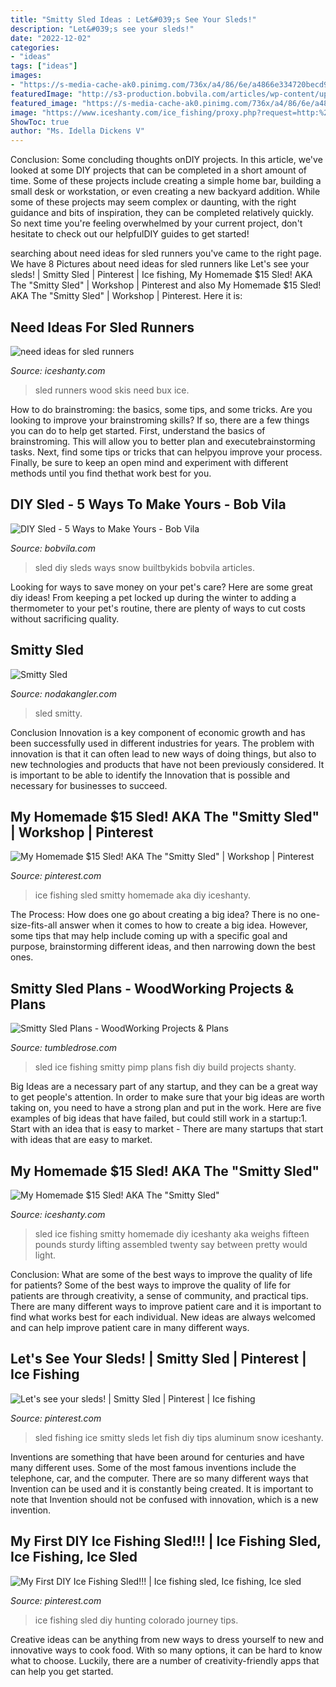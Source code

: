 ```yaml
---
title: "Smitty Sled Ideas : Let&#039;s See Your Sleds!"
description: "Let&#039;s see your sleds!"
date: "2022-12-02"
categories:
- "ideas"
tags: ["ideas"]
images:
- "https://s-media-cache-ak0.pinimg.com/736x/a4/86/6e/a4866e334720becd95f2d806632c6250.jpg"
featuredImage: "http://s3-production.bobvila.com/articles/wp-content/uploads/2014/12/sleds.jpg"
featured_image: "https://s-media-cache-ak0.pinimg.com/736x/a4/86/6e/a4866e334720becd95f2d806632c6250.jpg"
image: "https://www.iceshanty.com/ice_fishing/proxy.php?request=http:%2F%2Fi184.photobucket.com%2Falbums%2Fx249%2FPrairiegoat%2FIMG_0753.jpg&amp;hash=610f89bbb90c87811f882b4a0903d480"
ShowToc: true
author: "Ms. Idella Dickens V"
---
```



Conclusion: Some concluding thoughts onDIY projects.
In this article, we've looked at some DIY projects that can be completed in a short amount of time. Some of these projects include creating a simple home bar, building a small desk or workstation, or even creating a new backyard addition. While some of these projects may seem complex or daunting, with the right guidance and bits of inspiration, they can be completed relatively quickly. So next time you're feeling overwhelmed by your current project, don't hesitate to check out our helpfulDIY guides to get started!

	

		
searching about need ideas for sled runners you've came to the right page. We have 8 Pictures about need ideas for sled runners like Let&#039;s see your sleds! | Smitty Sled | Pinterest | Ice fishing, My Homemade $15 Sled! AKA The &quot;Smitty Sled&quot; | Workshop | Pinterest and also My Homemade $15 Sled! AKA The &quot;Smitty Sled&quot; | Workshop | Pinterest. Here it is:
		
    
## Need Ideas For Sled Runners

<img loading=lazy src="http://i261.photobucket.com/albums/ii53/therealJT_photo/sled001.jpg" onerror="this.onerror=null;this.src='https://tse4.mm.bing.net/th?id=OIP.Xk1n_yMPulbyJzZqcjKx9gHaFj&amp;pid=15.1';" alt="need ideas for sled runners">

_Source: iceshanty.com_

>sled runners wood skis need bux ice. 

	

How to do brainstroming: the basics, some tips, and some tricks.
Are you looking to improve your brainstroming skills? If so, there are a few things you can do to help get started. First, understand the basics of brainstroming. This will allow you to better plan and executebrainstorming tasks. Next, find some tips or tricks that can helpyou improve your process. Finally, be sure to keep an open mind and experiment with different methods until you find thethat work best for you.

    
## DIY Sled - 5 Ways To Make Yours - Bob Vila

<img loading=lazy src="http://s3-production.bobvila.com/articles/wp-content/uploads/2014/12/sleds.jpg" onerror="this.onerror=null;this.src='https://tse1.mm.bing.net/th?id=OIP.NjfykiP-lWD9Wb4XYtzLRgHaFI&amp;pid=15.1';" alt="DIY Sled - 5 Ways to Make Yours - Bob Vila">

_Source: bobvila.com_

>sled diy sleds ways snow builtbykids bobvila articles. 

	

Looking for ways to save money on your pet's care? Here are some great diy ideas! From keeping a pet locked up during the winter to adding a thermometer to your pet's routine, there are plenty of ways to cut costs without sacrificing quality.

    
## Smitty Sled

<img loading=lazy src="https://nodakangler.com/forums/attachment.php?attachmentid=58158&amp;d=1610212948" onerror="this.onerror=null;this.src='https://tse2.mm.bing.net/th?id=OIP.kifXyVanaXb_h-T0lmwI7wHaJ3&amp;pid=15.1';" alt="Smitty Sled">

_Source: nodakangler.com_

>sled smitty. 

	

Conclusion
Innovation is a key component of economic growth and has been successfully used in different industries for years. The problem with innovation is that it can often lead to new ways of doing things, but also to new technologies and products that have not been previously considered. It is important to be able to identify the Innovation that is possible and necessary for businesses to succeed.

    
## My Homemade $15 Sled! AKA The &quot;Smitty Sled&quot; | Workshop | Pinterest

<img loading=lazy src="https://s-media-cache-ak0.pinimg.com/736x/a4/86/6e/a4866e334720becd95f2d806632c6250.jpg" onerror="this.onerror=null;this.src='https://tse3.mm.bing.net/th?id=OIP.6kFhMs8u99n4JeleCEz9sgHaFi&amp;pid=15.1';" alt="My Homemade $15 Sled! AKA The &quot;Smitty Sled&quot; | Workshop | Pinterest">

_Source: pinterest.com_

>ice fishing sled smitty homemade aka diy iceshanty. 

	

The Process: How does one go about creating a big idea?
There is no one-size-fits-all answer when it comes to how to create a big idea. However, some tips that may help include coming up with a specific goal and purpose, brainstorming different ideas, and then narrowing down the best ones.

    
## Smitty Sled Plans - WoodWorking Projects &amp; Plans

<img loading=lazy src="https://s-media-cache-ak0.pinimg.com/736x/52/0c/ec/520cec2d84b35fd38b95c43a683ae3ea.jpg" onerror="this.onerror=null;this.src='https://tse2.mm.bing.net/th?id=OIP.4btkvDplNI_vQ3Mew1ISRwHaFj&amp;pid=15.1';" alt="Smitty Sled Plans - WoodWorking Projects &amp; Plans">

_Source: tumbledrose.com_

>sled ice fishing smitty pimp plans fish diy build projects shanty. 

	

Big Ideas are a necessary part of any startup, and they can be a great way to get people's attention. In order to make sure that your big ideas are worth taking on, you need to have a strong plan and put in the work. Here are five examples of big ideas that have failed, but could still work in a startup:1. Start with an idea that is easy to market - There are many startups that start with ideas that are easy to market.

    
## My Homemade $15 Sled! AKA The &quot;Smitty Sled&quot;

<img loading=lazy src="https://www.iceshanty.com/ice_fishing/proxy.php?request=http:%2F%2Fi184.photobucket.com%2Falbums%2Fx249%2FPrairiegoat%2FIMG_0753.jpg&amp;hash=610f89bbb90c87811f882b4a0903d480" onerror="this.onerror=null;this.src='https://tse2.mm.bing.net/th?id=OIP.O87RyxjqExYFRfb3e3QH8wHaFi&amp;pid=15.1';" alt="My Homemade $15 Sled! AKA The &quot;Smitty Sled&quot;">

_Source: iceshanty.com_

>sled ice fishing smitty homemade diy iceshanty aka weighs fifteen pounds sturdy lifting assembled twenty say between pretty would light. 

	

Conclusion: What are some of the best ways to improve the quality of life for patients?
Some of the best ways to improve the quality of life for patients are through creativity, a sense of community, and practical tips. There are many different ways to improve patient care and it is important to find what works best for each individual. New ideas are always welcomed and can help improve patient care in many different ways.

    
## Let&#039;s See Your Sleds! | Smitty Sled | Pinterest | Ice Fishing

<img loading=lazy src="https://s-media-cache-ak0.pinimg.com/originals/76/02/96/760296ca51b8c61d4b28920cb89e61d9.jpg" onerror="this.onerror=null;this.src='https://tse3.mm.bing.net/th?id=OIP.N1WbkgAAryHn4iPrcED9kAHaFj&amp;pid=15.1';" alt="Let&#039;s see your sleds! | Smitty Sled | Pinterest | Ice fishing">

_Source: pinterest.com_

>sled fishing ice smitty sleds let fish diy tips aluminum snow iceshanty. 

	

Inventions are something that have been around for centuries and have many different uses. Some of the most famous inventions include the telephone, car, and the computer. There are so many different ways that Invention can be used and it is constantly being created. It is important to note that Invention should not be confused with innovation, which is a new invention.

    
## My First DIY Ice Fishing Sled!!! | Ice Fishing Sled, Ice Fishing, Ice Sled

<img loading=lazy src="https://i.pinimg.com/originals/9f/6c/fb/9f6cfb45a92f4d636b5a9370e33a86fd.jpg" onerror="this.onerror=null;this.src='https://tse2.mm.bing.net/th?id=OIP.wgJgZkEEkcVe_ZSLSOaDlAHaFj&amp;pid=15.1';" alt="My First DIY Ice Fishing Sled!!! | Ice fishing sled, Ice fishing, Ice sled">

_Source: pinterest.com_

>ice fishing sled diy hunting colorado journey tips. 

	

Creative ideas can be anything from new ways to dress yourself to new and innovative ways to cook food. With so many options, it can be hard to know what to choose. Luckily, there are a number of creativity-friendly apps that can help you get started.

